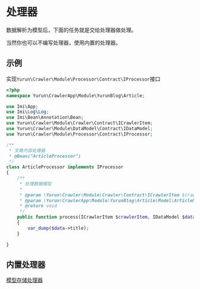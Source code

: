 # 处理器

数据解析为模型后，下面的任务就是交给处理器做处理。

当然你也可以不编写处理器，使用内置的处理器。

## 示例

实现`Yurun\Crawler\Module\Processor\Contract\IProcessor`接口

```php
<?php
namespace Yurun\CrawlerApp\Module\YurunBlog\Article;

use Imi\App;
use Imi\Log\Log;
use Imi\Bean\Annotation\Bean;
use Yurun\Crawler\Module\Crawler\Contract\ICrawlerItem;
use Yurun\Crawler\Module\DataModel\Contract\IDataModel;
use Yurun\Crawler\Module\Processor\Contract\IProcessor;

/**
 * 文章内容处理器
 * @Bean("ArticleProcessor")
 */
class ArticleProcessor implements IProcessor
{
    /**
     * 处理数据模型
     *
     * @param \Yurun\Crawler\Module\Crawler\Contract\ICrawlerItem $crawlerItem
     * @param \Yurun\CrawlerApp\Module\YurunBlog\Article\Model\ArticleModel $data
     * @return void
     */
    public function process(ICrawlerItem $crawlerItem, IDataModel $data)
    {
        var_dump($data->title);
    }

}
```

## 内置处理器

<a href="/features/modelStorage.html">模型存储处理器</a>
